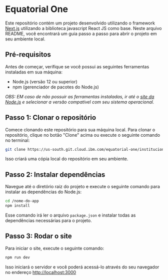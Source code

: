 # Equatorial One

Este repositório contém um projeto desenvolvido utilizando o framework [Next.js](https://nextjs.org/) utilizando a biblioteca javascript React JS como base. Neste arquivo README, você encontrará um guia passo a passo para abrir o projeto em seu ambiente local.

## Pré-requisitos

Antes de começar, verifique se você possui as seguintes ferramentas instaladas em sua máquina:

- Node.js (versão 12 ou superior)
- npm (gerenciador de pacotes do Node.js)

_OBS: EM caso de não possuir as ferramentas instaladas, ir até o [site da Node.js](https://nodejs.org/en) e selecionar a versão compatível com seu sistema operacional._

## Passo 1: Clonar o repositório

Comece clonando este repositório para sua máquina local. Para clonar o repositório, clique no botão "Clone" acima ou execute o seguinte comando no terminal:

```bash
git clone https://us-south.git.cloud.ibm.com/equatorial-one/institucional-react.git
```

Isso criará uma cópia local do repositório em seu ambiente.

## Passo 2: Instalar dependências

Navegue até o diretório raiz do projeto e execute o seguinte comando para instalar as dependências do Node.js:

```bash
cd /nome-do-app
npm install
```

Esse comando irá ler o arquivo `package.json` e instalar todas as dependências necessárias para o projeto.

## Passo 3: Rodar o site

Para iniciar o site, execute o seguinte comando:

```bash
npm run dev
```

Isso iniciará o servidor e você poderá acessá-lo através do seu navegador no endereço [http://localhost:3000](http://localhost:3000)

